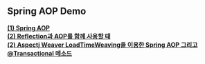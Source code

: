 ## Spring AOP Demo

<a href="#">**(1) Spring AOP**</a>  
<a href="https://github.com/dlxotn216/spring-aop/blob/master/src/main/java/my/spring/aop/reflection/aop/README.md">**(2) Reflection과 AOP를 함께 사용할 때**</a>  
<a href="https://github.com/dlxotn216/spring-aop/tree/master/src/main/java/my/spring/aop/aspectj_weaber/demo">**(2) Aspectj Weaver LoadTimeWeaving을 이용한 Spring AOP 그리고 @Transactional 메소드**</a>

